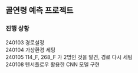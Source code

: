 ## 골연령 예측 프로젝트

### 진행 상황
240103 경로설정 <br/>
240104 가상환경 세팅 <br/>
240105 114_F, 268_F 가 2명인 것을 발견, 경로 다시 세팅 <br/>
240108 텐서플로우 활용한 CNN 모델 구현
